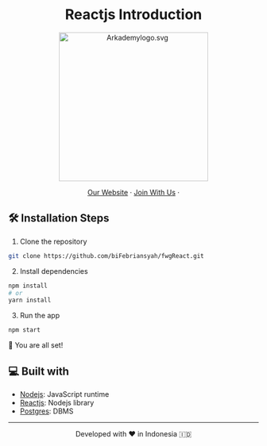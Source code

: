 <h1 align="center">
  Reactjs Introduction
</h1>

<p align="center"><img src="https://yt3.ggpht.com/ytc/AKedOLT7YD9x6PiR-CfbBbFC3wz2WatiIZFrI_I0v-6k=s900-c-k-c0x00ffffff-no-rj" width="300px" alt="Arkademylogo.svg" /></p>

<p align="center">
    <a href="https://www.fazztrack.com/" target="blank">Our Website</a>
    ·
    <a href="https://www.fazztrack.com/class/fullstack-website-dan-golang">Join With Us</a>
    ·
</p>

## 🛠️ Installation Steps

1. Clone the repository

```bash
git clone https://github.com/biFebriansyah/fwgReact.git
```

2. Install dependencies

```bash
npm install
# or
yarn install
```

3. Run the app

```bash
npm start
```

🌟 You are all set!

## 💻 Built with

-   [Nodejs](https://nodejs.org/en): JavaScript runtime
-   [Reactjs](https://react.dev/): Nodejs library
-   [Postgres](https://www.postgresql.org/): DBMS

<hr>
<p align="center">
Developed with ❤️ in Indonesia 	🇮🇩
</p>
